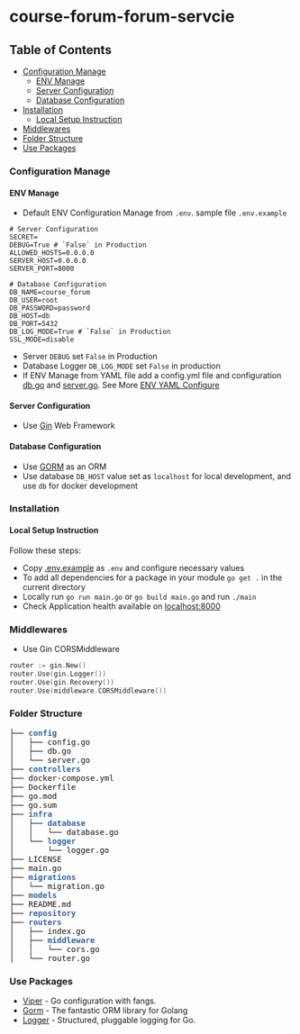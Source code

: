 # course-forum-forum-servcie
## Table of Contents
- [Configuration Manage](#configuration-manage)
  - [ENV Manage](#env-manage)
  - [Server Configuration](#server-configuration)
  - [Database Configuration](#database-configuration)
- [Installation](#installation)
  - [Local Setup Instruction](#local-setup-instruction)
- [Middlewares](#middlewares)
- [Folder Structure](#folder-structure)
- [Use Packages](#use-packages)

### Configuration Manage

#### ENV Manage

- Default ENV Configuration Manage from `.env`. sample file `.env.example`
```text
# Server Configuration
SECRET=
DEBUG=True # `False` in Production
ALLOWED_HOSTS=0.0.0.0
SERVER_HOST=0.0.0.0
SERVER_PORT=8000

# Database Configuration
DB_NAME=course_forum
DB_USER=root
DB_PASSWORD=password
DB_HOST=db
DB_PORT=5432
DB_LOG_MODE=True # `False` in Production
SSL_MODE=disable
```
- Server `DEBUG` set `False` in Production
- Database Logger `DB_LOG_MODE`  set `False` in production
- If ENV Manage from YAML file add a config.yml file and configuration [db.go](config/db.go) and [server.go](config/server.go). See More [ENV YAML Configure](#env-yaml-configure)

#### Server Configuration
- Use [Gin](https://github.com/gin-gonic/gin) Web Framework

#### Database Configuration
- Use [GORM](https://github.com/go-gorm/gorm) as an ORM
- Use database `DB_HOST` value set as `localhost` for local development, and use `db` for docker development 

### Installation
#### Local Setup Instruction
Follow these steps:
- Copy [.env.example](.env.example) as `.env` and configure necessary values
- To add all dependencies for a package in your module `go get .` in the current directory
- Locally run `go run main.go` or `go build main.go` and run `./main`
- Check Application health available on [localhost:8000](http://localhost:8000/)

### Middlewares
- Use Gin CORSMiddleware
```go
router := gin.New()
router.Use(gin.Logger())
router.Use(gin.Recovery())
router.Use(middleware.CORSMiddleware())
```

### Folder Structure
<pre>├── <font color="#3465A4"><b>config</b></font>
│   ├── config.go
│   ├── db.go
│   └── server.go
├── <font color="#3465A4"><b>controllers</b></font>
├── docker-compose.yml
├── Dockerfile
├── go.mod
├── go.sum
├── <font color="#3465A4"><b>infra</b></font>
│   ├── <font color="#3465A4"><b>database</b></font>
│   │   └── database.go
│   └── <font color="#3465A4"><b>logger</b></font>
│       └── logger.go
├── LICENSE
├── main.go
├── <font color="#3465A4"><b>migrations</b></font>
│   └── migration.go
├── <font color="#3465A4"><b>models</b></font>
├── README.md
├── <font color="#3465A4"><b>repository</b></font>
├── <font color="#3465A4"><b>routers</b></font>
│   ├── index.go
│   ├── <font color="#3465A4"><b>middleware</b></font>
│   │   └── cors.go
│   └── router.go
</pre>

### Use Packages
- [Viper](https://github.com/spf13/viper) - Go configuration with fangs.
- [Gorm](https://github.com/go-gorm/gorm) - The fantastic ORM library for Golang
- [Logger](https://github.com/sirupsen/logrus) - Structured, pluggable logging for Go.
